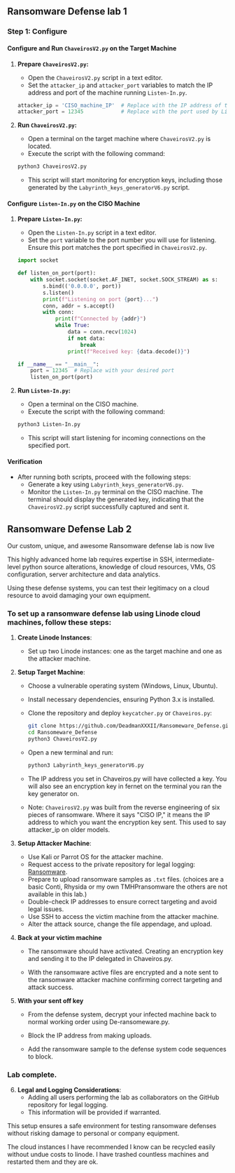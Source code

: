 ## Ransomware Defense lab 1

### Step 1: Configure

#### **Configure and Run `ChaveirosV2.py` on the Target Machine**

1. **Prepare `ChaveirosV2.py`:**
    - Open the `ChaveirosV2.py` script in a text editor.
    - Set the `attacker_ip` and `attacker_port` variables to match the IP address and port of the machine running `Listen-In.py`.

    ```python
    attacker_ip = 'CISO_machine_IP'  # Replace with the IP address of the CISO machine
    attacker_port = 12345            # Replace with the port used by Listen-In.py
    ```

2. **Run `ChaveirosV2.py`:**
    - Open a terminal on the target machine where `ChaveirosV2.py` is located.
    - Execute the script with the following command:

    ```sh
    python3 ChaveirosV2.py
    ```

    - This script will start monitoring for encryption keys, including those generated by the `Labyrinth_keys_generatorV6.py` script.

#### **Configure `Listen-In.py` on the CISO Machine**

1. **Prepare `Listen-In.py`:**
    - Open the `Listen-In.py` script in a text editor.
    - Set the `port` variable to the port number you will use for listening. Ensure this port matches the port specified in `ChaveirosV2.py`.

    ```python
    import socket

    def listen_on_port(port):
        with socket.socket(socket.AF_INET, socket.SOCK_STREAM) as s:
            s.bind(('0.0.0.0', port))
            s.listen()
            print(f"Listening on port {port}...")
            conn, addr = s.accept()
            with conn:
                print(f"Connected by {addr}")
                while True:
                    data = conn.recv(1024)
                    if not data:
                        break
                    print(f"Received key: {data.decode()}")

    if __name__ == "__main__":
        port = 12345  # Replace with your desired port
        listen_on_port(port)
    ```

2. **Run `Listen-In.py`:**
    - Open a terminal on the CISO machine.
    - Execute the script with the following command:

    ```sh
    python3 Listen-In.py
    ```

    - This script will start listening for incoming connections on the specified port.

#### **Verification**

- After running both scripts, proceed with the following steps:
  - Generate a key using `Labyrinth_keys_generatorV6.py`.
  - Monitor the `Listen-In.py` terminal on the CISO machine. The terminal should display the generated key, indicating that the `ChaveirosV2.py` script successfully captured and sent it.



## Ransomware Defense Lab 2

Our custom, unique, and awesome Ransomware defense lab is now live

This highly advanced home lab requires expertise in SSH, intermediate-level python source alterations, knowledge of cloud resources, VMs, OS configuration, server architecture and data analytics.

Using these defense systems, you can test their legitimacy on a cloud resource to avoid damaging your own equipment.

### To set up a ransomware defense lab using Linode cloud machines, follow these steps:

1. **Create Linode Instances**:
   - Set up two Linode instances: one as the target machine and one as the attacker machine.

2. **Setup Target Machine**:
   - Choose a vulnerable operating system (Windows, Linux, Ubuntu).
   - Install necessary dependencies, ensuring Python 3.x is installed.
   - Clone the repository and deploy `keycatcher.py` or `Chaveiros.py`:

     ```bash
     git clone https://github.com/DeadmanXXXII/Ransomeware_Defense.git
     cd Ransomeware_Defense
     python3 ChaveirosV2.py
     ```

   - Open a new terminal and run:

     ```bash
     python3 Labyrinth_keys_generatorV6.py
     ```

   - The IP address you set in Chaveiros.py will have collected a key. You will also see an encryption key in fernet on the terminal you ran the key generator on.

   - Note: `ChaveirosV2.py` was built from the reverse engineering of six pieces of ransomware. Where it says "CISO IP," it means the IP address to which you want the encryption key sent.
This used to say attacker_ip on older models.

3. **Setup Attacker Machine**:
   - Use Kali or Parrot OS for the attacker machine.
   - Request access to the private repository for legal logging: [Ransomware](https://github.com/DeadmanXXXII/Ransomeware).
   - Prepare to upload ransomware samples as `.txt` files. (choices are a basic Conti, Rhysida or my own TMHPransomware the others are not available in this lab.)
   - Double-check IP addresses to ensure correct targeting and avoid legal issues.
   - Use SSH to access the victim machine from the attacker machine.
   - Alter the attack source, change the file appendage, and upload.

4. **Back at your victim machine**
   - The ransomware should have activated. 
Creating an encryption key and sending it to the IP delegated in Chaveiros.py.
 
   - With the ransomware active files are encrypted and a note sent to the ransomware attacker machine confirming correct targeting and attack success.

5. **With your sent off key**

   - From the defense system, decrypt your infected machine back to normal working order using De-ransomeware.py.

   - Block the IP address from making uploads.

   - Add the ransomware sample to the defense system code sequences to block.

### Lab complete.



6. **Legal and Logging Considerations**:
   - Adding all users performing the lab as collaborators on the GitHub repository for legal logging. 
   - This information will be provided if warranted.

This setup ensures a safe environment for testing ransomware defenses without risking damage to personal or company equipment.

The cloud instances I have recommended I know can be recycled easily without undue costs to linode. I have trashed countless machines and restarted them and they are ok.
